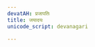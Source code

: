 ```yaml
---
devatAH: प्रजापतिः
title: जयादयः
unicode_script: devanagari

---
```

<div class="js_include" includetitle="true" newlevelforh1="2" unfilled url="/vedAH_yajuH/taittirIyam/saMhitA/3/4/04_jayahomamantrAH_tatprashaMsA_cha"></div> 